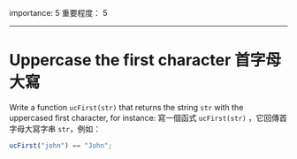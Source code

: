 importance: 5
重要程度： 5

---

# Uppercase the first character 首字母大寫

Write a function `ucFirst(str)` that returns the string `str` with the uppercased first character, for instance:
寫一個函式 `ucFirst(str)` ，它回傳首字母大寫字串 `str`，例如：

```js
ucFirst("john") == "John";
```

